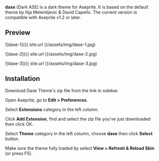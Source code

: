 **dase** (Dark ASE) is a dark theme for Aseprite. It is based on the default theme by Ilija Melentijevic & David Capello. The current version is compatible with Aseprite v1.2 or later.

## Preview

![dase-1]({{ site.url }}/assets/img/dase-1.jpg)

![dase-2]({{ site.url }}/assets/img/dase-2.jpg)

![dase-3]({{ site.url }}/assets/img/dase-3.jpg)

## Installation
Download Dase Theme's zip file from the link in sidebar.

Open Aseprite, go to **Edit > Preferences**.

Select **Extensions** category in the left column.

Click **Add Extension**, find and select the zip file you've just downloaded then click OK.

Select **Theme** category in the left column, choose **dase** then click **Select** button.

Make sure the theme fully loaded by select **View > Refresh & Reload Skin** (or press F5).